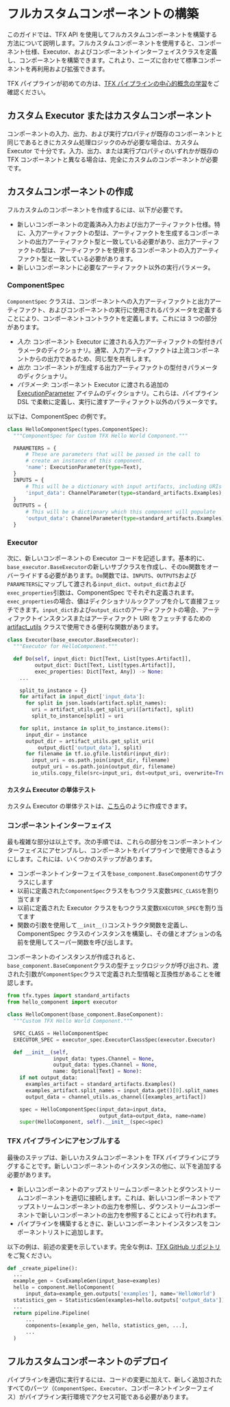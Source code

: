 # フルカスタムコンポーネントの構築

このガイドでは、TFX API を使用してフルカスタムコンポーネントを構築する方法について説明します。フルカスタムコンポーネントを使用すると、コンポーネント仕様、Executor、およびコンポーネントインターフェイスクラスを定義し、コンポーネントを構築できます。これより、ニーズに合わせて標準コンポーネントを再利用および拡張できます。

TFX パイプラインが初めての方は、[TFX パイプラインの中心的概念の学習](understanding_tfx_pipelines)をご確認ください。

## カスタム Executor またはカスタムコンポーネント

コンポーネントの入力、出力、および実行プロパティが既存のコンポーネントと同じであるときにカスタム処理ロジックのみが必要な場合は、カスタム Executor で十分です。入力、出力、または実行プロパティのいずれかが既存の TFX コンポーネントと異なる場合は、完全にカスタムのコンポーネントが必要です。

## カスタムコンポーネントの作成

フルカスタムのコンポーネントを作成するには、以下が必要です。

- 新しいコンポーネントの定義済み入力および出力アーティファクト仕様。特に、入力アーティファクトの型は、アーティファクトを生成するコンポーネントの出力アーティファクト型と一致している必要があり、出力アーティファクトの型は、アーティファクトを使用するコンポーネントの入力アーティファクト型と一致している必要があります。
- 新しいコンポーネントに必要なアーティファクト以外の実行パラメータ。

### ComponentSpec

`ComponentSpec` クラスは、コンポーネントへの入力アーティファクトと出力アーティファクト、およびコンポーネントの実行に使用されるパラメータを定義することにより、コンポーネントコントラクトを定義します。これには 3 つの部分があります。

- *入力*: コンポーネント Executor に渡される入力アーティファクトの型付きパラメータのディクショナリ。通常、入力アーティファクトは上流コンポーネントからの出力であるため、同じ型を共有します。
- *出力*: コンポーネントが生成する出力アーティファクトの型付きパラメータのディクショナリ。
- *パラメータ*: コンポーネント Executor に渡される追加の[ExecutionParameter](https://github.com/tensorflow/tfx/blob/54aa6fbec6bffafa8352fe51b11251b1e44a2bf1/tfx/types/component_spec.py#L274) アイテムのディクショナリ。これらは、パイプライン DSL で柔軟に定義し、実行に渡すアーティファクト以外のパラメータです。

以下は、ComponentSpec の例です。

```python
class HelloComponentSpec(types.ComponentSpec):
  """ComponentSpec for Custom TFX Hello World Component."""

  PARAMETERS = {
      # These are parameters that will be passed in the call to
      # create an instance of this component.
      'name': ExecutionParameter(type=Text),
  }
  INPUTS = {
      # This will be a dictionary with input artifacts, including URIs
      'input_data': ChannelParameter(type=standard_artifacts.Examples),
  }
  OUTPUTS = {
      # This will be a dictionary which this component will populate
      'output_data': ChannelParameter(type=standard_artifacts.Examples),
  }
```

### Executor

次に、新しいコンポーネントの Executor コードを記述します。基本的に、`base_executor.BaseExecutor`の新しいサブクラスを作成し、その`Do`関数をオーバーライドする必要があります。`Do`関数では、`INPUTS`、`OUTPUTS`および`PARAMETERS`にマップして渡される`input_dict`、`output_dict`および`exec_properties`引数は、ComponentSpec でそれぞれ定義されます。`exec_properties`の場合、値はディクショナリルックアップを介して直接フェッチできます。`input_dict`および`output_dict`のアーティファクトの場合、アーティファクトインスタンスまたはアーティファクト URI をフェッチするための [artifact_utils](https://github.com/tensorflow/tfx/blob/41823f91dbdcb93195225a538968a80ba4bb1f55/tfx/types/artifact_utils.py) クラスで使用できる便利な関数があります。

```python
class Executor(base_executor.BaseExecutor):
  """Executor for HelloComponent."""

  def Do(self, input_dict: Dict[Text, List[types.Artifact]],
         output_dict: Dict[Text, List[types.Artifact]],
         exec_properties: Dict[Text, Any]) -> None:
    ...

    split_to_instance = {}
    for artifact in input_dict['input_data']:
      for split in json.loads(artifact.split_names):
        uri = artifact_utils.get_split_uri([artifact], split)
        split_to_instance[split] = uri

    for split, instance in split_to_instance.items():
      input_dir = instance
      output_dir = artifact_utils.get_split_uri(
          output_dict['output_data'], split)
      for filename in tf.io.gfile.listdir(input_dir):
        input_uri = os.path.join(input_dir, filename)
        output_uri = os.path.join(output_dir, filename)
        io_utils.copy_file(src=input_uri, dst=output_uri, overwrite=True)
```

#### カスタム Executor の単体テスト

カスタム Executor の単体テストは、[こちら](https://github.com/tensorflow/tfx/blob/r0.15/tfx/components/transform/executor_test.py)のように作成できます。

### コンポーネントインターフェイス

最も複雑な部分は以上です。次の手順では、これらの部分をコンポーネントインターフェイスにアセンブルし、コンポーネントをパイプラインで使用できるようにします。これには、いくつかのステップがあります。

- コンポーネントインターフェイスを`base_component.BaseComponent`のサブクラスにします
- 以前に定義された`ComponentSpec`クラスをもつクラス変数`SPEC_CLASS`を割り当てます
- 以前に定義された Executor クラスをもつクラス変数`EXECUTOR_SPEC`を割り当てます
- 関数の引数を使用して`__init__()`コンストラクタ関数を定義し、ComponentSpec クラスのインスタンスを構築し、その値とオプションの名前を使用してスーパー関数を呼び出します。

コンポーネントのインスタンスが作成されると、`base_component.BaseComponent`クラスの型チェックロジックが呼び出され、渡された引数が`ComponentSpec`クラスで定義された型情報と互換性があることを確認します。

```python
from tfx.types import standard_artifacts
from hello_component import executor

class HelloComponent(base_component.BaseComponent):
  """Custom TFX Hello World Component."""

  SPEC_CLASS = HelloComponentSpec
  EXECUTOR_SPEC = executor_spec.ExecutorClassSpec(executor.Executor)

  def __init__(self,
               input_data: types.Channel = None,
               output_data: types.Channel = None,
               name: Optional[Text] = None):
    if not output_data:
      examples_artifact = standard_artifacts.Examples()
      examples_artifact.split_names = input_data.get()[0].split_names
      output_data = channel_utils.as_channel([examples_artifact])

    spec = HelloComponentSpec(input_data=input_data,
                              output_data=output_data, name=name)
    super(HelloComponent, self).__init__(spec=spec)
```

### TFX パイプラインにアセンブルする

最後のステップは、新しいカスタムコンポーネントを TFX パイプラインにプラグすることです。新しいコンポーネントのインスタンスの他に、以下を追加する必要があります。

- 新しいコンポーネントのアップストリームコンポーネントとダウンストリームコンポーネントを適切に接続します。これは、新しいコンポーネントでアップストリームコンポーネントの出力を参照し、ダウンストリームコンポーネントで新しいコンポーネントの出力を参照することによって行われます。
- パイプラインを構築するときに、新しいコンポーネントインスタンスをコンポーネントリストに追加します。

以下の例は、前述の変更を示しています。完全な例は、[TFX GitHub リポジトリ](https://github.com/tensorflow/tfx/tree/master/tfx/examples/custom_components/hello_world)をご覧ください。

```python
def _create_pipeline():
  ...
  example_gen = CsvExampleGen(input_base=examples)
  hello = component.HelloComponent(
      input_data=example_gen.outputs['examples'], name='HelloWorld')
  statistics_gen = StatisticsGen(examples=hello.outputs['output_data'])
  ...
  return pipeline.Pipeline(
      ...
      components=[example_gen, hello, statistics_gen, ...],
      ...
  )
```

## フルカスタムコンポーネントのデプロイ

パイプラインを適切に実行するには、コードの変更に加えて、新しく追加されたすべてのパーツ（`ComponentSpec`、`Executor`、コンポーネントインターフェイス）がパイプライン実行環境でアクセス可能である必要があります。
